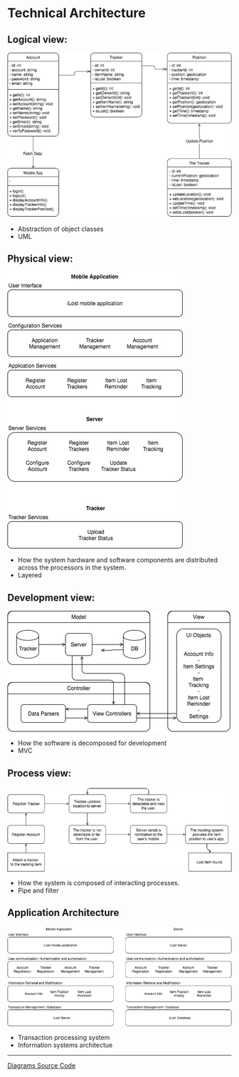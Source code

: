 # Technical Architecture


## Logical view: 
![](assets/technical-architecture-logical.jpg)

* Abstraction of object classes
* UML

## Physical view: 	
![](assets/technical-architecture-physical.jpg)

* How the system hardware and software components are distributed across the processors in the system.
* Layered 

## Development view: 
![](assets/technical-architecture-development.jpg)

* How the software is decomposed for development 
* MVC

## Process view: 	
![](assets/technical-architecture-process.jpg)

* How the system is composed of interacting processes.
* Pipe and filter


## Application Architecture
![](assets/technical-architecture-application-architecture.jpg)

* Transaction processing system
* Information systems architectue


---

[Diagrams Source Code](https://drive.google.com/file/d/1vl52OwYYfEFQROcuIXDE3dvN_VLhNvnk/view?usp=sharing)